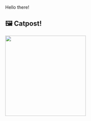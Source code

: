 Hello there!



## 🖼️ Catpost!

<sub>
    <img src="https://cdn2.thecatapi.com/images/Yt4_Z0aDC.jpg" height="256">
</sub>

